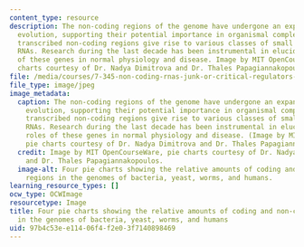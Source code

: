 ```yaml
---
content_type: resource
description: The non-coding regions of the genome have undergone an expansion throughout
  evolution, supporting their potential importance in organismal complexity. These
  transcribed non-coding regions give rise to various classes of small or long non-coding
  RNAs. Research during the last decade has been instrumental in elucidating the roles
  of these genes in normal physiology and disease. Image by MIT OpenCourseWare, pie
  charts courtesy of Dr. Nadya Dimitrova and Dr. Thales Papagiannakopoulos.
file: /media/courses/7-345-non-coding-rnas-junk-or-critical-regulators-in-health-and-disease-spring-2012/97b4c53ee11406f4f2e03f7140898469_7-345s12.jpg
file_type: image/jpeg
image_metadata:
  caption: The non-coding regions of the genome have undergone an expansion throughout
    evolution, supporting their potential importance in organismal complexity. These
    transcribed non-coding regions give rise to various classes of small or long non-coding
    RNAs. Research during the last decade has been instrumental in elucidating the
    roles of these genes in normal physiology and disease. (Image by MIT OpenCourseWare,
    pie charts courtesy of Dr. Nadya Dimitrova and Dr. Thales Papagiannakopoulos.)
  credit: Image by MIT OpenCourseWare, pie charts courtesy of Dr. Nadya Dimitrova
    and Dr. Thales Papagiannakopoulos.
  image-alt: Four pie charts showing the relative amounts of coding and non-coding
    regions in the genomes of bacteria, yeast, worms, and humans.
learning_resource_types: []
ocw_type: OCWImage
resourcetype: Image
title: Four pie charts showing the relative amounts of coding and non-coding regions
  in the genomes of bacteria, yeast, worms, and humans
uid: 97b4c53e-e114-06f4-f2e0-3f7140898469
---
```

